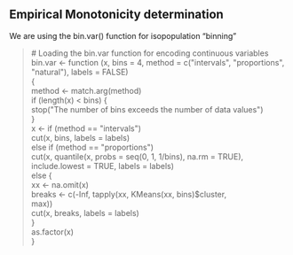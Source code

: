 ## Empirical Monotonicity determination

We are using the bin.var() function for isopopulation “binning”

> \# Loading the bin.var function for encoding continuous variables
> bin.var <- function (x, bins = 4, method = c("intervals", "proportions", <br>
    "natural"), labels = FALSE)  <br>
 {  <br>
    method <- match.arg(method)  <br>
    if (length(x) < bins) {  <br>
        stop("The number of bins exceeds the number of data values")  <br>
    }  <br>
    x <- if (method == "intervals")  <br>
        cut(x, bins, labels = labels)  <br>
    else if (method == "proportions")  <br>
        cut(x, quantile(x, probs = seq(0, 1, 1/bins), na.rm = TRUE),  <br>
            include.lowest = TRUE, labels = labels)  <br>
    else {  <br>
        xx <- na.omit(x)  <br>
        breaks <- c(-Inf, tapply(xx, KMeans(xx, bins)$cluster,  <br>
            max))  <br>
        cut(x, breaks, labels = labels)  <br>
    }  <br>
    as.factor(x)  <br>
}  <br>
